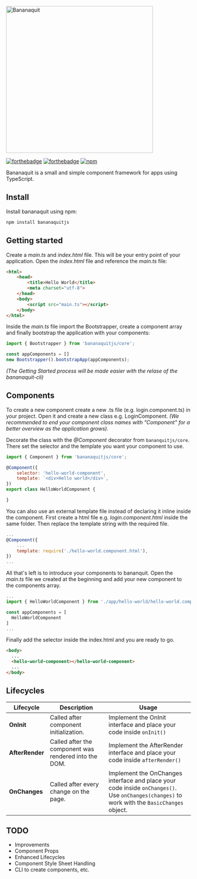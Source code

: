 <img src="https://i.postimg.cc/RCXsrmv6/bananaquit-logo.png" width="400" alt="Bananaquit"/>

[![forthebadge](https://forthebadge.com/images/badges/powered-by-electricity.svg)](https://forthebadge.com)
[![forthebadge](https://forthebadge.com/images/badges/gluten-free.svg)](https://forthebadge.com)
[![npm](https://img.shields.io/npm/v/bananaquitjs?style=for-the-badge)](https://www.npmjs.com/package/bananaquitjs)

Bananaquit is a small and simple component framework for apps using TypeScript.<br/>

## Install 
Install bananaquit using npm:
```javascript
npm install bananaquitjs
```
## Getting started
Create a *main.ts* and *index.html* file. This will be your entry point of your application.
Open the *index.html* file and reference the *main.ts* file:
```html
<html>
    <head>
        <title>Hello World</title>
        <meta charset="utf-8">
    </head>
    <body>
        <script src="main.ts"></script>
    </body>
</html>
```

Inside the *main.ts* file import the Bootstrapper, create a component array and finally bootstrap the application with your components: 

```javascript
import { Bootstrapper } from 'bananaquitjs/core';

const appComponents = []
new Bootstrapper().bootstrapApp(appComponents);
```

*(The Getting Started process will be made easier with the relase of the bananaquit-cli)*
## Components

To create a new component create a new .ts file (e.g. login.component.ts) in your project.
Open it and create a new class e.g. LoginComponent.
*(We recommended to end your component class names with "Component" for a better overview as the application grows).*

Decorate the class with the *@Component* decorator from `bananquitjs/core`.
There set the selector and the template you want your component to use.

```javascript
import { Component } from 'bananaquitjs/core';

@Component({
    selector: 'hello-world-component',
    template: `<div>Hello world</div>`,
})
export class HelloWorldComponent {

}
```

You can also use an external template file instead of declaring it inline inside the component.
First create a html file e.g. *login.component.html* inside the same folder.
Then replace the template string with the required file.

```javascript
...
@Component({
    ...
    template: require('./hello-world.component.html'),
})
...
```

All that's left is to introduce your components to bananquit.
Open the *main.ts* file we created at the beginning and add your new component to the components array.

```javascript
...
import { HelloWorldComponent } from './app/hello-world/hello-world.component'

const appComponents = [
  HelloWorldComponent
]
...
```
Finally add the selector inside the index.html and you are ready to go.

```html
<body>
  ...
  <hello-world-component></hello-world-component>
  ...
</body>
```

## Lifecycles
Lifecycle | Description | Usage
--- | --- | ---
**OnInit** | Called after component initialization. | Implement the OnInit interface and place your code inside `onInit()`
**AfterRender** | Called after the component was rendered into the DOM. | Implement the AfterRender interface and place your code inside  `afterRender()`
**OnChanges** | Called after every change on the page. | Implement the OnChanges interface and place your code inside `onChanges()`. </br> Use `onChanges(changes)` to work with the `BasicChanges` object.

## TODO
- Improvements
- Component Props
- Enhanced Lifecycles
- Component Style Sheet Handling
- CLI to create components, etc.
